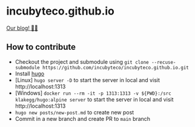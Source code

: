 # incubyteco.github.io


[Our blog! ✍🏼](https://blog.incubyte.co/)

## How to contribute
- Checkout the project and submodule using `git clone --recuse-submodule https://github.com/incubyteco/incubyteco.github.io.git`
- Install [hugo](https://gohugo.io/getting-started/installing/)
- [Linux] `hugo server -D` to start the server in local and visit http://localhost:1313
- [Windows] `docker run --rm -it -p 1313:1313 -v ${PWD}:/src klakegg/hugo:alpine server` to start the server in local and visit http://localhost:1313
- `hugo new posts/new-post.md` to create new post
- Commit in a new branch and create PR to `main` branch